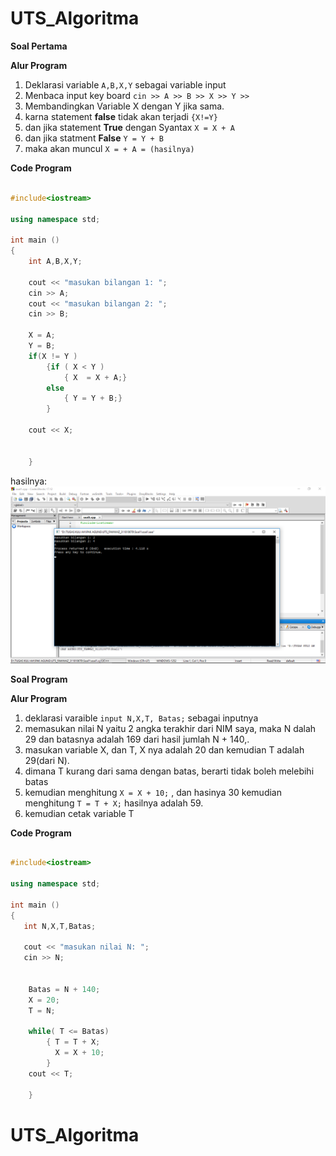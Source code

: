 # UTS_Algoritma


**Soal Pertama**


**Alur Program**

1. Deklarasi variable `A,B,X,Y` sebagai variable input
2. Menbaca input key board `cin >> A >> B >> X >> Y >>`
3. Membandingkan Variable X dengan Y jika sama.
4. karna statement **false** tidak akan terjadi `{X!=Y}`
5. dan jika statement **True** dengan Syantax `X = X + A`
6. dan jika statment **False** `Y = Y + B`
7. maka akan muncul `X = + A = (hasilnya)`

**Code Program**

```c++

#include<iostream>

using namespace std;

int main ()
{
    int A,B,X,Y;

    cout << "masukan bilangan 1: ";
    cin >> A;
    cout << "masukan bilangan 2: ";
    cin >> B;

    X = A;
    Y = B;
    if(X != Y )
        {if ( X < Y )
            { X  = X + A;}
        else
            { Y = Y + B;}
        }

    cout << X;


    }

```
hasilnya:
![ing](https://raw.githubusercontent.com/AyuLestariKabbi/UTS_Algoritma/master/soal1/Hasil_A.png)

**Soal Program**

**Alur Program**

1. deklarasi varaible `input N,X,T, Batas;` sebagai inputnya
2. memasukan nilai N yaitu 2 angka terakhir dari NIM saya, maka N dalah 29
dan batasnya adalah 169 dari hasil jumlah N + 140,.
3. masukan variable X, dan T, X nya adalah 20 dan kemudian T adalah 29(dari N).
4. dimana T kurang dari sama dengan batas, berarti tidak boleh melebihi batas 
5. kemudian menghitung `X = X + 10;` , dan hasinya 30 kemudian menghitung `T = T + X;` hasilnya adalah 59.
6. kemudian cetak variable T 

**Code Program**

```c++

#include<iostream>

using namespace std;

int main ()
{
   int N,X,T,Batas;

   cout << "masukan nilai N: ";
   cin >> N;


    Batas = N + 140;
    X = 20;
    T = N;

    while( T <= Batas)
        { T = T + X;
          X = X + 10;
        }
    cout << T;

    }
```


# UTS_Algoritma
